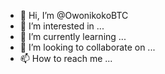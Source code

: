 - 👋 Hi, I’m @OwonikokoBTC
- 👀 I’m interested in ...
- 🌱 I’m currently learning ...
- 💞️ I’m looking to collaborate on ...
- 📫 How to reach me ...

<!---
OwonikokoBTC/OwonikokoBTC is a ✨ special ✨ repository because its `README.md` (this file) appears on your GitHub profile.
You can click the Preview link to take a look at your changes.
--->
